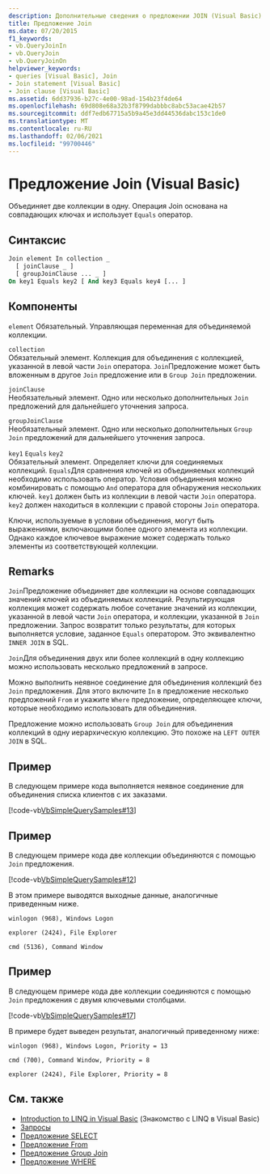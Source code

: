 ```yaml
---
description: Дополнительные сведения о предложении JOIN (Visual Basic)
title: Предложение Join
ms.date: 07/20/2015
f1_keywords:
- vb.QueryJoinIn
- vb.QueryJoin
- vb.QueryJoinOn
helpviewer_keywords:
- queries [Visual Basic], Join
- Join statement [Visual Basic]
- Join clause [Visual Basic]
ms.assetid: 6dd37936-b27c-4e00-98ad-154b23f4de64
ms.openlocfilehash: 69d808e68a32b3f8799dabbbc8abc53acae42b57
ms.sourcegitcommit: ddf7edb67715a5b9a45e3dd44536dabc153c1de0
ms.translationtype: MT
ms.contentlocale: ru-RU
ms.lasthandoff: 02/06/2021
ms.locfileid: "99700446"
---
```

# <a name="join-clause-visual-basic"></a>Предложение Join (Visual Basic)

Объединяет две коллекции в одну. Операция Join основана на совпадающих ключах и использует `Equals` оператор.

## <a name="syntax"></a>Синтаксис

```vb
Join element In collection _
  [ joinClause _ ]
  [ groupJoinClause ... _ ]
On key1 Equals key2 [ And key3 Equals key4 [... ]
```

## <a name="parts"></a>Компоненты

`element` Обязательный. Управляющая переменная для объединяемой коллекции.

`collection`  
Обязательный элемент. Коллекция для объединения с коллекцией, указанной в левой части `Join` оператора. `Join`Предложение может быть вложенным в другое `Join` предложение или в `Group Join` предложении.

`joinClause`  
Необязательный элемент. Одно или несколько дополнительных `Join` предложений для дальнейшего уточнения запроса.

`groupJoinClause`  
Необязательный элемент. Одно или несколько дополнительных `Group Join` предложений для дальнейшего уточнения запроса.

`key1` `Equals` `key2`  
Обязательный элемент. Определяет ключи для соединяемых коллекций. `Equals`Для сравнения ключей из объединяемых коллекций необходимо использовать оператор. Условия объединения можно комбинировать с помощью `And` оператора для обнаружения нескольких ключей. `key1` должен быть из коллекции в левой части `Join` оператора. `key2` должен находиться в коллекции с правой стороны `Join` оператора.

Ключи, используемые в условии объединения, могут быть выражениями, включающими более одного элемента из коллекции. Однако каждое ключевое выражение может содержать только элементы из соответствующей коллекции.

## <a name="remarks"></a>Remarks

`Join`Предложение объединяет две коллекции на основе совпадающих значений ключей из объединяемых коллекций. Результирующая коллекция может содержать любое сочетание значений из коллекции, указанной в левой части `Join` оператора, и коллекции, указанной в `Join` предложении. Запрос возвратит только результаты, для которых выполняется условие, заданное `Equals` оператором. Это эквивалентно `INNER JOIN` в SQL.

`Join`Для объединения двух или более коллекций в одну коллекцию можно использовать несколько предложений в запросе.

Можно выполнить неявное соединение для объединения коллекций без `Join` предложения. Для этого включите `In` в предложение несколько предложений `From` и укажите `Where` предложение, определяющее ключи, которые необходимо использовать для объединения.

Предложение можно использовать `Group Join` для объединения коллекций в одну иерархическую коллекцию. Это похоже на `LEFT OUTER JOIN` в SQL.

## <a name="example"></a>Пример

В следующем примере кода выполняется неявное соединение для объединения списка клиентов с их заказами.

[!code-vb[VbSimpleQuerySamples#13](~/samples/snippets/visualbasic/VS_Snippets_VBCSharp/VbSimpleQuerySamples/VB/QuerySamples1.vb#13)]

## <a name="example"></a>Пример

В следующем примере кода две коллекции объединяются с помощью `Join` предложения.

[!code-vb[VbSimpleQuerySamples#12](~/samples/snippets/visualbasic/VS_Snippets_VBCSharp/VbSimpleQuerySamples/VB/QuerySamples2.vb#12)]

В этом примере выводятся выходные данные, аналогичные приведенным ниже.

`winlogon (968), Windows Logon`

`explorer (2424), File Explorer`

`cmd (5136), Command Window`

## <a name="example"></a>Пример

В следующем примере кода две коллекции соединяются с помощью `Join` предложения с двумя ключевыми столбцами.

[!code-vb[VbSimpleQuerySamples#17](~/samples/snippets/visualbasic/VS_Snippets_VBCSharp/VbSimpleQuerySamples/VB/QuerySamples3.vb#17)]

В примере будет выведен результат, аналогичный приведенному ниже:

`winlogon (968), Windows Logon, Priority = 13`

`cmd (700), Command Window, Priority = 8`

`explorer (2424), File Explorer, Priority = 8`

## <a name="see-also"></a>См. также

- [Introduction to LINQ in Visual Basic](../../programming-guide/language-features/linq/introduction-to-linq.md) (Знакомство с LINQ в Visual Basic)
- [Запросы](index.md)
- [Предложение SELECT](select-clause.md)
- [Предложение From](from-clause.md)
- [Предложение Group Join](group-join-clause.md)
- [Предложение WHERE](where-clause.md)
